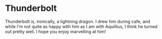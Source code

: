 # Thunderbolt

Thunderbolt is, ironically, a lightning dragon. I drew him during cafe, and while I'm not quite as happy with him as I am with Aquillius, I think he turned out pretty well. I hope you enjoy marvelling at him!
